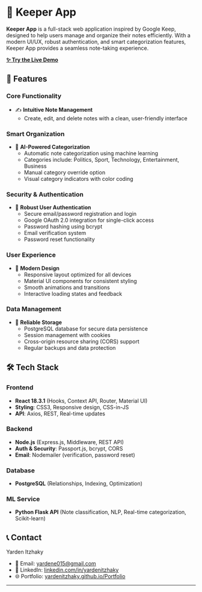 # 📝 Keeper App

**Keeper App** is a full-stack web application inspired by Google Keep, designed to help users manage and organize their notes efficiently. With a modern UI/UX, robust authentication, and smart categorization features, Keeper App provides a seamless note-taking experience.

**[✨ Try the Live Demo](https://yardenitzhaky.github.io/keeper-app/)**

## 🚀 Features

### Core Functionality
- ✍️ **Intuitive Note Management**
  - Create, edit, and delete notes with a clean, user-friendly interface

### Smart Organization
- 🤖 **AI-Powered Categorization**
  - Automatic note categorization using machine learning
  - Categories include: Politics, Sport, Technology, Entertainment, Business
  - Manual category override option
  - Visual category indicators with color coding

### Security & Authentication
- 🔐 **Robust User Authentication**
  - Secure email/password registration and login
  - Google OAuth 2.0 integration for single-click access
  - Password hashing using bcrypt
  - Email verification system
  - Password reset functionality

### User Experience
- 🎨 **Modern Design**
  - Responsive layout optimized for all devices
  - Material UI components for consistent styling
  - Smooth animations and transitions
  - Interactive loading states and feedback

### Data Management
- 💾 **Reliable Storage**
  - PostgreSQL database for secure data persistence
  - Session management with cookies
  - Cross-origin resource sharing (CORS) support
  - Regular backups and data protection

## 🛠️ Tech Stack  

### Frontend  
- **React 18.3.1** (Hooks, Context API, Router, Material UI)  
- **Styling**: CSS3, Responsive design, CSS-in-JS  
- **API**: Axios, REST, Real-time updates  

### Backend  
- **Node.js** (Express.js, Middleware, REST API)  
- **Auth & Security**: Passport.js, bcrypt, CORS  
- **Email**: Nodemailer (verification, password reset)  

### Database  
- **PostgreSQL** (Relationships, Indexing, Optimization)  

### ML Service  
- **Python Flask API** (Note classification, NLP, Real-time categorization, Scikit-learn)

## 📞 Contact

Yarden Itzhaky
- 📧 Email: [yardene015@gmail.com](mailto:yardene015@gmail.com)
- 💼 LinkedIn: [linkedin.com/in/yardenitzhaky](https://www.linkedin.com/in/yardenitzhaky)
- 🌐 Portfolio: [yardenitzhaky.github.io/Portfolio](https://yardenitzhaky.github.io/Portfolio/)


---

